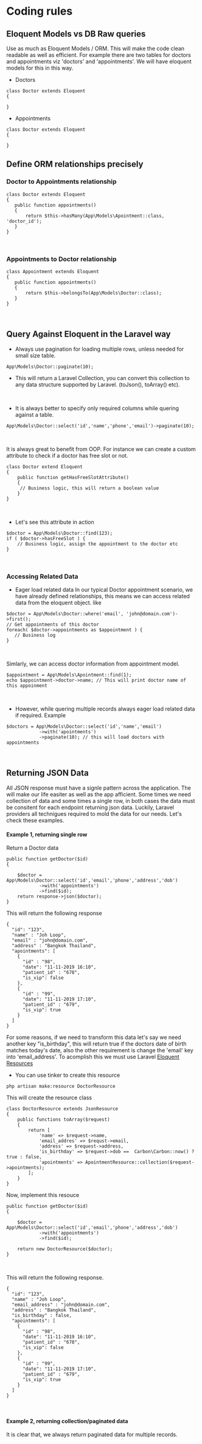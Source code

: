 # Coding rules

## Eloquent Models vs DB Raw queries
Use as much as Eloquent Models / ORM. This will make the code clean readable as well as efficient.
For example there are two tables  for doctors and appointments viz 'doctors' and 'appointments'. We will have eloquent models for this in this way.
* Doctors 
```
class Doctor extends Eloquent
{

}
```

* Appointments 
```
class Doctor extends Eloquent
{

}
```
## Define ORM relationships precisely

### Doctor to Appointments relationship
```
class Doctor extends Eloquent
{
   public function appointments()
   {
       return $this->hasMany(App\Models\Apointment::class, 'doctor_id');
   }
}
```

<br />

### Appointments to Doctor relationship
```
class Appointment extends Eloquent
{
   public function appointments()
   {
       return $this->belongsTo(App\Models\Doctor::class);
   }
}
```

<br />

## Query Against Eloquent in the Laravel way

* Always use pagination for loading multiple rows, unless needed for small size table.
```
App\Models\Doctor::paginate(10);
```

* This will return a Laravel Collection, you can convert this collection to any data structure supported by Laravel. (toJson(), toArray() etc).

<br />

* It is always better to specify only required columns while quering against a table.
```
App\Models\Doctor::select('id','name','phone','email')->paginate(10);
```

<br />

It is always great to benefit from OOP. For instance we can create a custom attribute to check if a doctor has free slot or not.
```
class Doctor extend Eloquent 
{
    public function getHasFreeSlotAttribute()
    {
     // Business logic, this will return a boolean value
    }
}
```

<br />

* Let's see this attribute in action
```
$doctor = App\Models\Doctor::find(123);
if ( $doctor->hasFreeSlot ) {
    // Business logic, assign the appointment to the doctor etc
}
```

<br />

### Accessing Related Data
* Eager load related data 
In our typical Doctor appointment scenario, we have already defined relationships, this means we can access related data from the eloquent object. like
``` 
$doctor = App\Models\Doctor::where('email', 'john@domain.com')->first();
// Get appointments of this doctor
foreach( $doctor->appointments as $appointment ) {
   // Business log
}
```

<br />

Simlarly, we can access doctor information from appointment model.
```
$appointment = App\Models\Apointment::find(1);
echo $appointment->doctor->name; // This will print doctor name of this appoinment
```

<br />

* However, while quering multiple records always eager load related data if required. Example
```
$doctors = App\Models\Doctor::select('id','name','email')
            ->with('apointments')
            ->paginate(10); // this will load doctors with appointments
```

<br />

## Returning JSON Data
All JSON response must have a signle pattern across the application. The will make our life easiter as well as the app afficient. Some times we need collection of data and some times a single row, in both cases the data must be consitent for each endpoint returning json data.
Luckily, Laravel providers all technigues required to mold the data for our needs. Let's check these examples.

#### Example 1, returning single row
Return a Doctor data
```
public function getDoctor($id)
{

    $doctor = App\Models\Doctor::select('id','email','phone','address','dob')
            ->with('appointments')
            ->find($id);
    return response->json($doctor);
}
```
This will return the following response
```
{
  "id": "123",
  "name" : "Joh Loop",
  "email" : "john@domain.com",
  "address" : "Bangkok Thailand",
  "apointments": [
    {
      "id" : "98",
      "date": "11-11-2019 16:10",
      "patient_id" : "678",
      "is_vip": false
    },
    {
      "id" : "99",
      "date": "11-11-2019 17:10",
      "patient_id" : "679",
      "is_vip": true
    }  
  ]
}
```
For some reasons, if we need to transform this data let's say we need another key "is_birthday", this will return true if the doctors date of birth matches today's date, also the other requirement is change the 'email' key into 'email_address'.
To acomplish this we must use Laravel [Eloquent Resources](https://laravel.com/docs/5.6/eloquent-resources)
* You can use tinker to create this resource
``` 
php artisan make:resource DoctorResource 
```
This will create the resource class

```
class DoctorResource extends JsonResource 
{
    public functions toArray($request)
    {
        return [
            'name' => $request->name,
            'email_addres' => $requst->email,
            'address' => $request->address,
            'is_birthday' => $request->dob ==  Carbon\Carbon::now() ? true : false,
            'apointments' => ApointmentResource::collection($request->apointments);
        ];
    }
}
```

Now, implement this resouce
```
public function getDoctor($id)
{

    $doctor = App\Models\Doctor::select('id','email','phone','address','dob')
            ->with('appointments')
            ->find($id);
            
    return new DoctorResource($doctor);
}
```

<br />

This will return the following response.

```
{
  "id": "123",
  "name" : "Joh Loop",
  "email_address" : "john@domain.com",
  "address" : "Bangkok Thailand",
  "is_birthday" : false,
  "apointments": [
    {
      "id" : "98",
      "date": "11-11-2019 16:10",
      "patient_id" : "678",
      "is_vip": false
    },
    {
      "id" : "99",
      "date": "11-11-2019 17:10",
      "patient_id" : "679",
      "is_vip": true
    }  
  ]
}
```

<br />

#### Example 2, returning collection/paginated data
It is clear that, we always return paginated data for multiple records.
